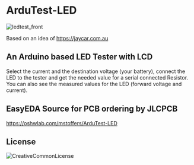 # ArduTest-LED
![ledtest_front](https://marcostoffers.github.io/ledtest_front.jpg)

Based on an idea of https://jaycar.com.au

## An Arduino based LED Tester with LCD

Select the current and the destination voltage (your battery), connect the LED to the tester and get the needed value for a serial connected Resistor. You can also see the measured values for the LED (forward voltage and current).

## EasyEDA Source for PCB ordering by JLCPCB

https://oshwlab.com/mstoffers/ArduTest-LED

## License

![CreativeCommonLicense](https://marcostoffers.github.io/cc.png)
